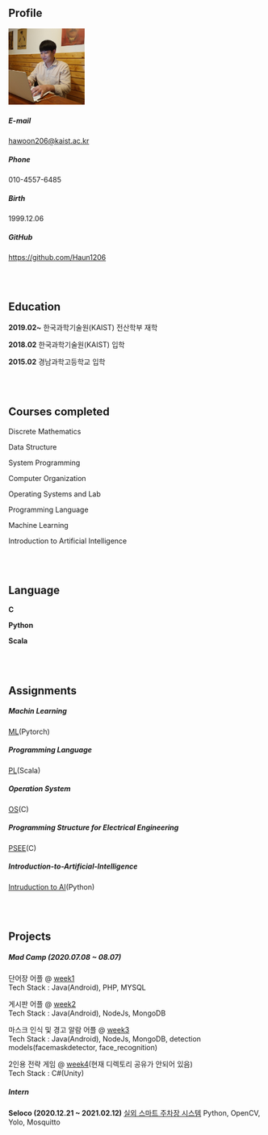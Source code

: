 ## Profile

<img src = "./face.jpg" width="30%">


##### E-mail
hawoon206@kaist.ac.kr

##### Phone
010-4557-6485

##### Birth
1999.12.06

##### GitHub
https://github.com/Haun1206

<br>
<br>

## Education

**2019.02~** 한국과학기술원(KAIST) 전산학부 재학

**2018.02**  한국과학기술원(KAIST) 입학

**2015.02**  경남과학고등학교 입학

<br>
<br>

## Courses completed
Discrete Mathematics

Data Structure

System Programming

Computer Organization

Operating Systems and Lab

Programming Language

Machine Learning

Introduction to Artificial Intelligence

<br>
<br>

## Language

**C**

**Python**

**Scala**

<br>
<br>

## Assignments

##### Machin Learning
[ML](https://github.com/Haun1206/Machin_Learning)(Pytorch)
##### Programming Language
[PL](https://github.com/Haun1206/Programming_Language)(Scala)
##### Operation System
[OS](https://github.com/Haun1206/pintOS)(C)
##### Programming Structure for Electrical Engineering
[PSEE](https://github.com/Haun1206/Programming-Structure-for-Electrical-Engineering)(C)
##### Introduction-to-Artificial-Intelligence
[Intruduction to AI](https://github.com/Haun1206/Introduction-to-Artificial-Intelligence)(Python)

<br>
<br>


## Projects


##### Mad Camp (2020.07.08 ~ 08.07)

단어장 어플 @ [week1](https://github.com/ohsuz/madcamp_week1_TabApp.git)
<br>
Tech Stack : Java(Android), PHP, MYSQL

게시판 어플 @ [week2](https://github.com/Haun1206/madcam_week2.git)
<br>
Tech Stack : Java(Android), NodeJs, MongoDB

마스크 인식 및 경고 알람 어플 @ [week3](https://github.com/jinh0290/MadCamp-week3.git)
<br>
Tech Stack : Java(Android), NodeJs, MongoDB, detection models(facemaskdetector, face_recognition)

2인용 전략 게임 @ [week4](https://github.com/sungjin-shin/madcamp2020s-week4.git)(현재 디렉토리 공유가 안되어 있음)
<br>
Tech Stack : C#(Unity)

##### Intern

**Seloco (2020.12.21 ~ 2021.02.12)**
[실외 스마트 주차장 시스템](https://github.com/Haun1206/parking_system)
Python, OpenCV, Yolo, Mosquitto







